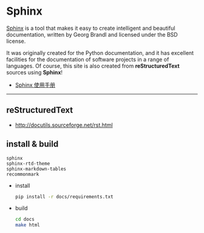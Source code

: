 # Sphinx

[Sphinx](http://www.sphinx-doc.org) is a tool that makes it easy to create intelligent and beautiful documentation, written by Georg Brandl and licensed under the BSD license.  

It was originally created for the Python documentation, and it has excellent facilities for the documentation of software projects in a range of languages. Of course, this site is also created from **reStructuredText** sources using **Sphinx**!

* [Sphinx 使用手册](https://zh-sphinx-doc.readthedocs.io)

-----

## reStructuredText

* http://docutils.sourceforge.net/rst.html

## install & build

``` title="requirements.txt"
sphinx
sphinx-rtd-theme
sphinx-markdown-tables
recommonmark
```

* install
  ```sh
  pip install -r docs/requirements.txt
  ```

* build
  ```sh
  cd docs
  make html
  ```
